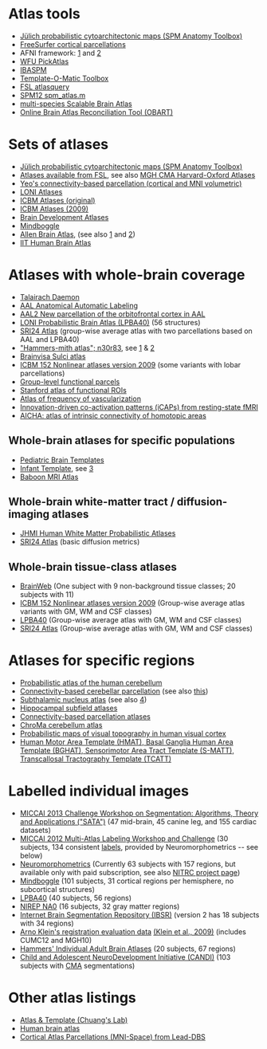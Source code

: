 # Atlas tools

- [Jülich probabilistic cytoarchitectonic maps (SPM Anatomy
  Toolbox)](http://www.fz-juelich.de/inm/inm-1/DE/Forschung/_docs/SPMAnatomyToolbox/SPMAnatomyToolbox_node.html)
- [FreeSurfer cortical
  parcellations](http://surfer.nmr.mgh.harvard.edu/fswiki/CorticalParcellation)
- AFNI framework: [1](http://afni.nimh.nih.gov/sscc/dglen/AFNIAtlases)
  and [2](http://afni.nimh.nih.gov/sscc/dglen/Makinganatlas)
- [WFU PickAtlas](http://fmri.wfubmc.edu/software/PickAtlas)
- [IBASPM](http://www.thomaskoenig.ch/Lester/ibaspm.htm)
- [Template-O-Matic Toolbox](http://dbm.neuro.uni-jena.de/software/tom/)
- [FSL atlasquery](http://fsl.fmrib.ox.ac.uk/fsl/fslwiki/Atlasquery)
- [SPM12 spm_atlas.m](http://www.fil.ion.ucl.ac.uk/spm/software/spm12/)
- [multi-species Scalable Brain
  Atlas](http://scalablebrainatlas.incf.org)
- [Online Brain Atlas Reconciliation Tool
  (OBART)](http://qnl.bu.edu/obart)

# Sets of atlases

- [Jülich probabilistic cytoarchitectonic maps (SPM Anatomy
  Toolbox)](http://www.fz-juelich.de/inm/inm-1/DE/Forschung/_docs/SPMAnatomyToolbox/SPMAnatomyToolbox_node.html)
- [Atlases available from
  FSL](http://fsl.fmrib.ox.ac.uk/fsl/fslwiki/Atlases), see also [MGH CMA
  Harvard-Oxford Atlases](http://www.cma.mgh.harvard.edu/fsl_atlas.html)
- [Yeo\'s connectivity-based parcellation (cortical and MNI
  volumetric)](http://surfer.nmr.mgh.harvard.edu/fswiki/CorticalParcellation_Yeo2011)
- [LONI Atlases](http://www.loni.usc.edu/atlases/)
- [ICBM Atlases
  (original)](http://loni.usc.edu/ICBM/Downloads/Downloads_Atlases.shtml)
- [ICBM Atlases
  (2009)](http://www.bic.mni.mcgill.ca/ServicesAtlases/ICBM152NLin2009)
- [Brain Development Atlases](http://www.brain-development.org/)
- [Mindboggle](http://mindboggle.info/data.html)
- [Allen Brain Atlas](http://human.brain-map.org/), (see also
  [1](http://help.brain-map.org/display/mousebrain/API) and
  [2](http://help.brain-map.org/display/api/Downloading+an+Ontology%27s+Structure+Graph))
- [IIT Human Brain Atlas](http://www.nitrc.org/projects/iit)

# Atlases with whole-brain coverage

- [Talairach Daemon](http://www.talairach.org/)
- [AAL Anatomical Automatic Labeling](http://www.gin.cnrs.fr/AAL)
- [AAL2 New parcellation of the orbitofrontal cortex in
  AAL](http://www.gin.cnrs.fr/AAL2)
- [LONI Probabilistic Brain Atlas
  (LPBA40)](http://shattuck.bmap.ucla.edu/resources/lpba40/) (56
  structures)
- [SRI24 Atlas](http://www.nitrc.org/projects/sri24/) (group-wise
  average atlas with two parcellations based on AAL and LPBA40)
- [\"Hammers-mith atlas\";
  n30r83](http://biomedic.doc.ic.ac.uk/brain-development/index.php?n=Main.AdultMaxProb),
  see [1](http://onlinelibrary.wiley.com/doi/10.1002/hbm.10123/full) &
  [2](http://www.ncbi.nlm.nih.gov/pubmed/18234511)
- [Brainvisa Sulci atlas](http://www.lnao.fr/spip.php?article229)
- [ICBM 152 Nonlinear atlases version
  2009](http://www.bic.mni.mcgill.ca/ServicesAtlases/ICBM152NLin2009)
  (some variants with lobar parcellations)
- [Group-level functional
  parcels](http://web.mit.edu/evelina9/www/funcloc/funcloc_parcels.html)
- [Stanford atlas of functional
  ROIs](http://findlab.stanford.edu/functional_ROIs.html)
- [Atlas of frequency of
  vascularization](http://www.uniklinik-ulm.de/struktur/kliniken/psychiatrie-und-psychotherapie/klinik-fuer-psychiatrie-und-psychotherapie-iii-ulm/home/forschung/clinical-neuroimaging/digital-atlas.html)
- [Innovation-driven co-activation patterns (iCAPs) from resting-state
  fMRI](http://miplab.epfl.ch/index.php/miplife/research/iCAPs)
- [AICHA: atlas of intrinsic connectivity of homotopic
  areas](http://www.gin.cnrs.fr/AICHA)

## Whole-brain atlases for specific populations

- [Pediatric Brain
  Templates](https://irc.cchmc.org//software/pedbrain.php)
- [Infant
  Template](http://www.unicog.org/pm/pmwiki.php/Site/InfantTemplate),
  see [3](http://dx.doi.org/10.1016/j.neuroimage.2014.05.046)
- [Baboon MRI Atlas](https://sites.google.com/site/baboonmriatlas/home)

## Whole-brain white-matter tract / diffusion-imaging atlases

- [JHMI Human White Matter Probabilistic
  Atlases](http://cmrm.med.jhmi.edu/cmrm/right_frame_human_new.htm)
- [SRI24 Atlas](http://www.nitrc.org/projects/sri24/) (basic diffusion
  metrics)

## Whole-brain tissue-class atlases

- [BrainWeb](http://brainweb.bic.mni.mcgill.ca/brainweb/) (One subject
  with 9 non-background tissue classes; 20 subjects with 11)
- [ICBM 152 Nonlinear atlases version
  2009](http://www.bic.mni.mcgill.ca/ServicesAtlases/ICBM152NLin2009)
  (Group-wise average atlas variants with GM, WM and CSF classes)
- [LPBA40](http://shattuck.bmap.ucla.edu/resources/lpba40/) (Group-wise
  average atlas with GM, WM and CSF classes)
- [SRI24 Atlas](http://www.nitrc.org/projects/sri24/) (Group-wise
  average atlas with GM, WM and CSF classes)

# Atlases for specific regions

- [Probabilistic atlas of the human
  cerebellum](http://www.icn.ucl.ac.uk/motorcontrol/imaging/propatlas.htm)
- [Connectivity-based cerebellar
  parcellation](http://surfer.nmr.mgh.harvard.edu/fswiki/CerebellumParcellation_Buckner2011)
  (see also
  [this](http://www.icn.ucl.ac.uk/motorcontrol/imaging/suit_connect.htm))
- [Subthalamic nucleus atlas](http://www.nitrc.org/projects/atag/) (see
  also [4](http://www.lead-dbs.org/?page_id=45))
- [Hippocampal subfield
  atlases](http://info2.camh.net/kf-tigr/index.php/Hippocampus)
- [Connectivity-based parcellation
  atlases](http://www.rbmars.dds.nl/CBPatlases.htm)
- [ChroMa cerebellum
  atlas](http://www.nitrc.org/frs/shownotes.php?release_id=2748)
- [Probabilistic maps of visual topography in human visual
  cortex](http://www.princeton.edu/~napl/vtpm.htm)
- [Human Motor Area Template (HMAT), Basal Ganglia Human Area Template
  (BGHAT), Sensorimotor Area Tract Template (S-MATT), Transcallosal
  Tractography Template (TCATT)](http://lrnlab.org/)

# Labelled individual images

- [MICCAI 2013 Challenge Workshop on Segmentation: Algorithms, Theory
  and Applications
  (\"SATA\")](https://masi.vuse.vanderbilt.edu/workshop2013/index.php/Main_Page)
  (47 mid-brain, 45 canine leg, and 155 cardiac datasets)
- [MICCAI 2012 Multi-Atlas Labeling Workshop and
  Challenge](https://masi.vuse.vanderbilt.edu/workshop2012/index.php/Main_Page)
  (30 subjects, 134 consistent
  [labels](https://masi.vuse.vanderbilt.edu/workshop2012/images/e/e6/MICCAI-Challenge-2012-Label-Information.xlsx),
  provided by Neuromorphometrics \-- see below)
- [Neuromorphometrics](http://www.neuromorphometrics.com/) (Currently 63
  subjects with 157 regions, but available only with paid subscription,
  see also [NITRC project
  page](http://www.nitrc.org/projects/manuallabels/))
- [Mindboggle](http://mindboggle.info/data.html) (101 subjects, 31
  cortical regions per hemisphere, no subcortical structures)
- [LPBA40](http://shattuck.bmap.ucla.edu/resources/lpba40/) (40
  subjects, 56 regions)
- [NIREP NA0](http://www.nirep.org/na0) (16 subjects, 32 gray matter
  regions)
- [Internet Brain Segmentation Repository
  (IBSR)](http://www.nitrc.org/projects/ibsr/) (version 2 has 18
  subjects with 34 regions)
- [Arno Klein\'s registration evaluation
  data](http://mindboggle.info/papers/evaluation_NeuroImage2009.php)
  [(Klein et al., 2009)](http://www.ncbi.nlm.nih.gov/pubmed/19195496)
  (includes CUMC12 and MGH10)
- [Hammers\' Individual Adult Brain
  Atlases](http://biomedic.doc.ic.ac.uk/brain-development/index.php?n=Main.Atlases)
  (20 subjects, 67 regions)
- [Child and Adolescent NeuroDevelopment Initiative
  (CANDI)](http://www.nitrc.org/projects/candi_share) (103 subjects with
  [CMA](http://www.cma.mgh.harvard.edu/) segmentations)

# Other atlas listings

- [Atlas & Template (Chuang\'s
  Lab)](https://sites.google.com/site/chuanglab/atlas)
- [Human brain
  atlas](http://neuro.compute.dtu.dk/wiki/Human_brain_atlas)
- [Cortical Atlas Parcellations (MNI-Space) from
  Lead-DBS](http://www.lead-dbs.org/?page_id=1004)
